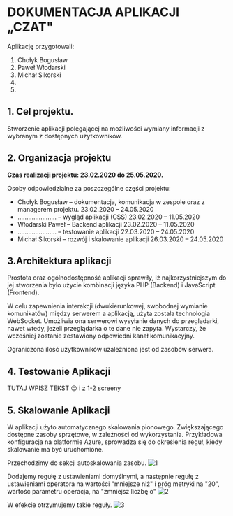 # DOKUMENTACJA APLIKACJI „CZAT"

Aplikację przygotowali:

1. Chołyk Bogusław
2. Paweł Włodarski
3. Michał Sikorski
4.
5.


## 1. Cel projektu.

Stworzenie aplikacji polegającej na możliwości wymiany informacji z wybranym z dostępnych użytkowników.

## 2. Organizacja projektu

**Czas realizacji projektu: 23.02.2020 do 25.05.2020.**

Osoby odpowiedzialne za poszczególne części projektu:

* Chołyk Bogusław – dokumentacja, komunikacja w zespole oraz z managerem projektu. 23.02.2020 – 24.05.2020
* …………………. – wygląd aplikacji (CSS) 23.02.2020 – 11.05.2020
* Włodarski Paweł – Backend aplikacji 23.02.2020 – 11.05.2020
* …………………. – testowanie aplikacji 22.03.2020 – 24.05.2020
* Michał Sikorski – rozwój i skalowanie aplikacji 26.03.2020 – 24.05.2020

## 3.Architektura aplikacji 
Prostota oraz ogólnodostępność aplikacji sprawiły, iż najkorzystniejszym do jej stworzenia było użycie kombinacji języka PHP (Backend) i JavaScript (Frontend).

W celu zapewnienia interakcji (dwukierunkowej, swobodnej wymianie komunikatów) między serwerem a aplikacją, użyta została technologia WebSocket. Umożliwia ona serwerowi wysyłanie danych do przeglądarki, nawet wtedy, jeżeli przeglądarka o te dane nie zapyta. Wystarczy, że wcześniej zostanie zestawiony odpowiedni kanał komunikacyjny.

Ograniczona ilość użytkowników uzależniona jest od zasobów serwera.

## 4. Testowanie Aplikacji
TUTAJ WPISZ TEKST 😊 i z 1-2 screeny	

## 5. Skalowanie Aplikacji
W aplikacji użyto automatycznego skalowania pionowego. Zwiększającego dostępne zasoby sprzętowe, w zależności od wykorzystania.
Przykładowa konfiguracja na platformie Azure, sprowadza się do określenia reguł, kiedy skalowanie ma być uruchomione. 

Przechodzimy do sekcji autoskalowania zasobu. 
![1](https://user-images.githubusercontent.com/57036751/82708547-ce596980-9c7e-11ea-95fa-f2a595114b78.png)

Dodajemy regułę z ustawieniami domyślnymi, a następnie regułę z ustawieniami operatora na wartości "mniejsze niż" i próg metryki na "20", wartość parametru operacja, na "zmniejsz liczbę o"
![2](https://user-images.githubusercontent.com/57036751/82708564-d7e2d180-9c7e-11ea-8d9a-f0655bc7dd93.png)

W efekcie otrzymujemy takie reguły.
![3](https://user-images.githubusercontent.com/57036751/82708571-d9ac9500-9c7e-11ea-9bfd-8bd1c082c4c5.png)
